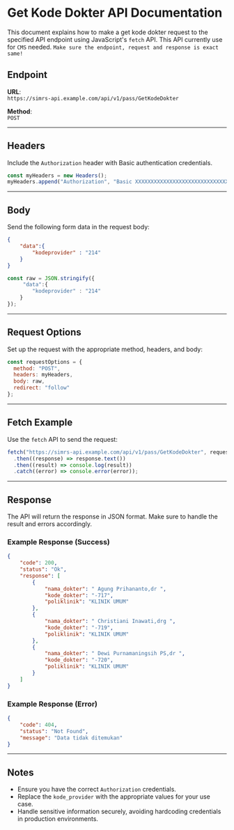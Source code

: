 
# Get Kode Dokter API Documentation

This document explains how to make a get kode dokter request to the specified API endpoint using JavaScript's `fetch` API. This API currently use for `CMS` needed.
`Make sure the endpoint, request and response is exact same!`

## Endpoint

**URL**:  
`https://simrs-api.example.com/api/v1/pass/GetKodeDokter`

**Method**:  
`POST`

---

## Headers

Include the `Authorization` header with Basic authentication credentials.

```javascript
const myHeaders = new Headers();
myHeaders.append("Authorization", "Basic XXXXXXXXXXXXXXXXXXXXXXXXXXXXXX");
```

---

## Body

Send the following form data in the request body:

```json
{
    "data":{
        "kodeprovider" : "214"
    }
}
```

```javascript
const raw = JSON.stringify({
     "data":{
        "kodeprovider" : "214"
    }
});
```

---

## Request Options

Set up the request with the appropriate method, headers, and body:

```javascript
const requestOptions = {
  method: "POST",
  headers: myHeaders,
  body: raw,
  redirect: "follow"
};
```

---

## Fetch Example

Use the `fetch` API to send the request:

```javascript
fetch("https://simrs-api.example.com/api/v1/pass/GetKodeDokter", requestOptions)
  .then((response) => response.text())
  .then((result) => console.log(result))
  .catch((error) => console.error(error));
```

---

## Response

The API will return the response in JSON format. Make sure to handle the result and errors accordingly.

### Example Response (Success)
```json
{
    "code": 200,
    "status": "Ok",
    "response": [
        {
            "nama_dokter": " Agung Prihananto,dr ",
            "kode_dokter": "-717",
            "poliklinik": "KLINIK UMUM"
        },
        {
            "nama_dokter": " Christiani Inawati,drg ",
            "kode_dokter": "-719",
            "poliklinik": "KLINIK UMUM"
        },
        {
            "nama_dokter": " Dewi Purnamaningsih PS,dr ",
            "kode_dokter": "-720",
            "poliklinik": "KLINIK UMUM"
        }
    ]
}
```

### Example Response (Error)
```json
{
    "code": 404,
    "status": "Not Found",
    "message": "Data tidak ditemukan"
}
```

---

## Notes
- Ensure you have the correct `Authorization` credentials.
- Replace the `kode_provider` with the appropriate values for your use case.
- Handle sensitive information securely, avoiding hardcoding credentials in production environments.
